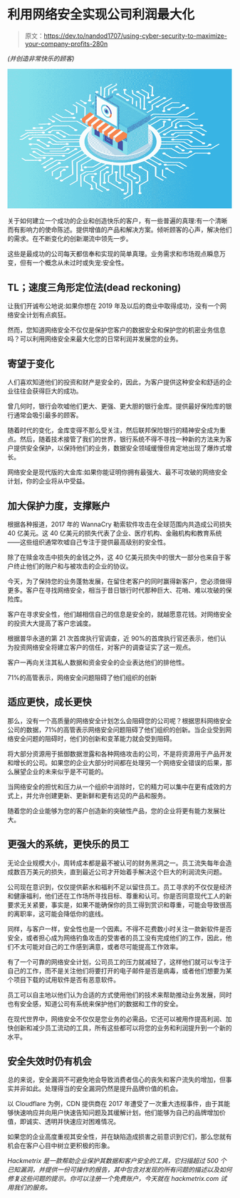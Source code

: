 # 利用网络安全实现公司利润最大化

> 原文：<https://dev.to/nandod1707/using-cyber-security-to-maximize-your-company-profits-280n>

*(并创造非常快乐的顾客)*

[![](img/cfb93ed33ed5875dcc4b981a9aacf3df.png)](https://hackmetrix.com/)

关于如何建立一个成功的企业和创造快乐的客户，有一些普遍的真理:有一个清晰而有影响力的使命陈述。提供增值的产品和解决方案。倾听顾客的心声，解决他们的需求。在不断变化的创新潮流中领先一步。

这些是最成功的公司每天都信奉和实现的简单真理。业务需求和市场观点瞬息万变，但有一个概念从未过时或失宠:安全性。

## TL；速度三角形定位法(dead reckoning)

让我们开诚布公地说:如果你想在 2019 年及以后的商业中取得成功，没有一个网络安全计划有点疯狂。

然而，您知道网络安全不仅仅是保护您客户的数据安全和保护您的机密业务信息吗？可以利用网络安全来最大化您的日常利润并发展您的业务。

## 寄望于变化

人们喜欢知道他们的投资和财产是安全的，因此，为客户提供这种安全和舒适的企业往往会获得巨大的成功。

曾几何时，银行会吹嘘他们更大、更强、更大胆的银行金库。提供最好保险库的银行通常会吸引最多的顾客。

随着时代的变化，金库变得不那么受关注，然后联邦保险银行的精神安全成为重点。然后，随着技术接管了我们的世界，银行系统不得不寻找一种新的方法来为客户提供安全保护，以保持他们的业务，数据安全领域缓慢但肯定地出现了爆炸式增长。

网络安全是现代版的大金库:如果你能证明你拥有最强大、最不可攻破的网络安全计划，你的企业将从中受益。

## 加大保护力度，支撑账户

根据各种报道，2017 年的 WannaCry 勒索软件攻击在全球范围内共造成公司损失 40 亿美元。这 40 亿美元的损失代表了企业、医疗机构、金融机构和教育系统——这些组织通常吹嘘自己专注于提供最高级别的安全性。

除了在赎金攻击中损失的金钱之外，这 40 亿美元损失中的很大一部分也来自于客户终止他们的账户和与被攻击的企业的协议。

今天，为了保持您的业务蓬勃发展，在留住老客户的同时赢得新客户，您必须做得更多。客户在寻找网络安全，相当于昔日银行时代那种巨大、花哨、难以攻破的保险库。

客户在寻求安全性，他们越相信自己的信息是安全的，就越愿意花钱。对网络安全的投资大大提高了客户忠诚度。

根据普华永道的第 21 次首席执行官调查，近 90%的首席执行官还表示，他们认为投资网络安全将建立客户的信任，对客户的调查证实了这一观点。

客户一再向关注其私人数据和资金安全的企业表达他们的排他性。

71%的高管表示，网络安全问题阻碍了他们组织的创新

## 适应更快，成长更快

那么，没有一个高质量的网络安全计划怎么会阻碍您的公司呢？根据思科网络安全公司的数据，71%的高管表示网络安全问题阻碍了他们组织的创新。当企业受到网络安全问题的阻碍时，他们的创新和变革能力就会受到阻碍。

将大部分资源用于抵御数据泄露和各种网络攻击的公司，不是将资源用于产品开发和增长的公司。如果您的企业大部分时间都在处理另一个网络安全错误的后果，那么展望企业的未来似乎是不可能的。

当网络安全的担忧和压力从一个组织中消除时，它的精力可以集中在更有成效的方式上，并允许创建更新、更新鲜和更有远见的产品和服务。

随着您的企业能够为您的客户创造新的突破性产品，您的企业将更有能力发展壮大。

## 更强大的系统，更快乐的员工

无论企业规模大小，周转成本都是最不被认可的财务黑洞之一。员工流失每年会造成数百万美元的损失，直到最近公司才开始着手解决这个巨大的利润流失问题。

公司现在意识到，仅仅提供薪水和福利不足以留住员工。员工寻求的不仅仅是经济和健康福利，他们还在工作场所寻找目标、尊重和认可。你是否同意现代工人的新要求无关紧要，事实是，如果不能确保你的员工得到赏识和尊重，可能会导致很高的离职率，这可能会降低你的底线。

同样，与客户一样，安全性也是一个因素。不得不花费数小时关注一款新软件是否安全，或者担心成为网络钓鱼攻击的受害者的员工没有完成他们的工作，因此，他们不太可能对自己的工作感到满意，或者尽可能提高工作效率。

有了一个可靠的网络安全计划，公司员工的压力就减轻了，这样他们就可以专注于自己的工作，而不是关注他们将要打开的电子邮件是否是病毒，或者他们想要为某个项目下载的试用软件是否有恶意软件。

员工可以自主地以他们认为合适的方式使用他们的技术来帮助推动业务发展，同时也有安全感，知道公司有系统来保护他们的数据和工作的安全。

在现代世界中，网络安全不仅仅是您业务的必需品，它还可以被用作提高利润、加快创新和减少员工流动的工具，所有这些都可以将您的业务和利润提升到一个新的水平。

## 安全失效时仍有机会

总的来说，安全漏洞不可避免地会导致消费者信心的丧失和客户流失的增加，但事实并非如此。处理得当的安全漏洞仍然是提升品牌价值的机会。

以 Cloudflare 为例，CDN 提供商在 2017 年遭受了一次重大违规事件，由于其能够快速响应并向用户快速告知问题及其缓解计划，他们能够为自己的品牌增加价值，即诚实、透明并快速应对困难情况。

如果您的企业高度重视其安全性，并在缺陷造成损害之前意识到它们，那么您就有机会在客户心目中树立更积极的形象。

*Hackmetrix 是一款帮助企业保护其数据和客户安全的工具，它扫描超过 500 个已知漏洞，并提供一份可操作的报告，其中包含对发现的所有问题的描述以及如何修复这些问题的提示。你可以注册一个免费账户，今天就在 hackmetrix.com 试用我们的服务。*